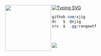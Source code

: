 [![Typing SVG](https://readme-typing-svg.herokuapp.com?font=Silkscreen&duration=8000&pause=&color=F7F7F7&random=true&width=435&lines=range.wtf+%7C+Bio-Link)](https://git.io/typing-svg)
<img align="left" src="https://files.catbox.moe/bnm05t.png" width="147"/> 

```csharp
github.com/xjig
dc   $  @xjig
srv  $  .gg/rangewtf
```
&zwnj; 
&zwnj; 
<p><img align="center" src="https://lanyard.kyrie25.me/api/1177497949601812512?gradient=000000-1C1C1C-2E2E2E-4B4B4B&waveColor=000000&waveSpotifyColor=000000&animationDuration=4s&showBanner=true&imgStyle=square&imgBorderRadius=100px&nameColor=FFFFFF" /></p>
